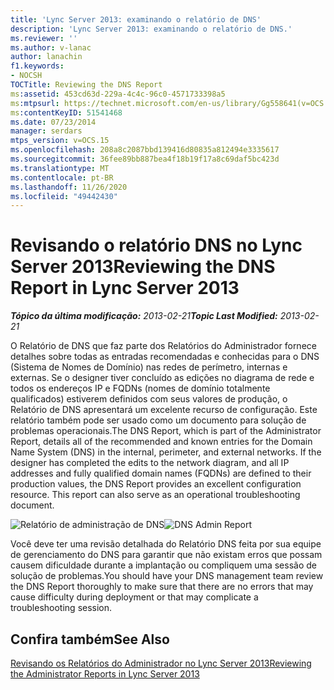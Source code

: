 ```yaml
---
title: 'Lync Server 2013: examinando o relatório de DNS'
description: 'Lync Server 2013: examinando o relatório de DNS.'
ms.reviewer: ''
ms.author: v-lanac
author: lanachin
f1.keywords:
- NOCSH
TOCTitle: Reviewing the DNS Report
ms:assetid: 453cd63d-229a-4c4c-96c0-4571733398a5
ms:mtpsurl: https://technet.microsoft.com/en-us/library/Gg558641(v=OCS.15)
ms:contentKeyID: 51541468
ms.date: 07/23/2014
manager: serdars
mtps_version: v=OCS.15
ms.openlocfilehash: 208a8c2087bbd139416d80835a812494e3335617
ms.sourcegitcommit: 36fee89bb887bea4f18b19f17a8c69daf5bc423d
ms.translationtype: MT
ms.contentlocale: pt-BR
ms.lasthandoff: 11/26/2020
ms.locfileid: "49442430"
---
```

# <a name="reviewing-the-dns-report-in-lync-server-2013"></a><span data-ttu-id="bce46-103">Revisando o relatório DNS no Lync Server 2013</span><span class="sxs-lookup"><span data-stu-id="bce46-103">Reviewing the DNS Report in Lync Server 2013</span></span>

<div data-xmlns="http://www.w3.org/1999/xhtml">

<div class="topic" data-xmlns="http://www.w3.org/1999/xhtml" data-msxsl="urn:schemas-microsoft-com:xslt" data-cs="https://msdn.microsoft.com/">

<div data-asp="https://msdn2.microsoft.com/asp">



</div>

<div id="mainSection">

<div id="mainBody"><span data-ttu-id="bce46-104">

<span> </span></span><span class="sxs-lookup"><span data-stu-id="bce46-104">

<span> </span></span></span>

<span data-ttu-id="bce46-105">_**Tópico da última modificação:** 2013-02-21_</span><span class="sxs-lookup"><span data-stu-id="bce46-105">_**Topic Last Modified:** 2013-02-21_</span></span>

<span data-ttu-id="bce46-p101">O Relatório de DNS que faz parte dos Relatórios do Administrador fornece detalhes sobre todas as entradas recomendadas e conhecidas para o DNS (Sistema de Nomes de Domínio) nas redes de perímetro, internas e externas. Se o designer tiver concluído as edições no diagrama de rede e todos os endereços IP e FQDNs (nomes de domínio totalmente qualificados) estiverem definidos com seus valores de produção, o Relatório de DNS apresentará um excelente recurso de configuração. Este relatório também pode ser usado como um documento para solução de problemas operacionais.</span><span class="sxs-lookup"><span data-stu-id="bce46-p101">The DNS Report, which is part of the Administrator Report, details all of the recommended and known entries for the Domain Name System (DNS) in the internal, perimeter, and external networks. If the designer has completed the edits to the network diagram, and all IP addresses and fully qualified domain names (FQDNs) are defined to their production values, the DNS Report provides an excellent configuration resource. This report can also serve as an operational troubleshooting document.</span></span>

<span data-ttu-id="bce46-109">![Relatório de administração de DNS](images/Gg558641.9dd1e810-ddc7-4816-a806-4239baf9ec51(OCS.15).jpg "Relatório de administração de DNS")</span><span class="sxs-lookup"><span data-stu-id="bce46-109">![DNS Admin Report](images/Gg558641.9dd1e810-ddc7-4816-a806-4239baf9ec51(OCS.15).jpg "DNS Admin Report")</span></span>

<span data-ttu-id="bce46-110">Você deve ter uma revisão detalhada do Relatório DNS feita por sua equipe de gerenciamento do DNS para garantir que não existam erros que possam causem dificuldade durante a implantação ou compliquem uma sessão de solução de problemas.</span><span class="sxs-lookup"><span data-stu-id="bce46-110">You should have your DNS management team review the DNS Report thoroughly to make sure that there are no errors that may cause difficulty during deployment or that may complicate a troubleshooting session.</span></span>

<div>

## <a name="see-also"></a><span data-ttu-id="bce46-111">Confira também</span><span class="sxs-lookup"><span data-stu-id="bce46-111">See Also</span></span>


[<span data-ttu-id="bce46-112">Revisando os Relatórios do Administrador no Lync Server 2013</span><span class="sxs-lookup"><span data-stu-id="bce46-112">Reviewing the Administrator Reports in Lync Server 2013</span></span>](lync-server-2013-reviewing-the-administrator-reports.md)  
  

<span data-ttu-id="bce46-113"></div>

</div>

<span> </span>

</div>

</div>

</span><span class="sxs-lookup"><span data-stu-id="bce46-113"></div>

</div>

<span> </span>

</div>

</div>

</span></span></div>

